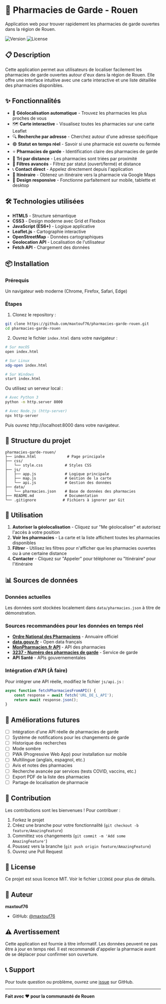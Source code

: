 # 🏥 Pharmacies de Garde - Rouen

Application web pour trouver rapidement les pharmacies de garde ouvertes dans la région de Rouen.

![Version](https://img.shields.io/badge/version-1.0.0-blue)
![License](https://img.shields.io/badge/license-MIT-green)

## 📋 Description

Cette application permet aux utilisateurs de localiser facilement les pharmacies de garde ouvertes autour d'eux dans la région de Rouen. Elle offre une interface intuitive avec une carte interactive et une liste détaillée des pharmacies disponibles.

## ✨ Fonctionnalités

- 📍 **Géolocalisation automatique** - Trouvez les pharmacies les plus proches de vous
- 🗺️ **Carte interactive** - Visualisez toutes les pharmacies sur une carte Leaflet
- 🔍 **Recherche par adresse** - Cherchez autour d'une adresse spécifique
- 🟢 **Statut en temps réel** - Savoir si une pharmacie est ouverte ou fermée
- ⭐ **Pharmacies de garde** - Identification claire des pharmacies de garde
- 📏 **Tri par distance** - Les pharmacies sont triées par proximité
- 🔽 **Filtres avancés** - Filtrez par statut (ouvert/fermé) et distance
- 📞 **Contact direct** - Appelez directement depuis l'application
- 🧭 **Itinéraire** - Obtenez un itinéraire vers la pharmacie via Google Maps
- 📱 **Design responsive** - Fonctionne parfaitement sur mobile, tablette et desktop

## 🛠️ Technologies utilisées

- **HTML5** - Structure sémantique
- **CSS3** - Design moderne avec Grid et Flexbox
- **JavaScript (ES6+)** - Logique applicative
- **Leaflet.js** - Cartographie interactive
- **OpenStreetMap** - Données cartographiques
- **Geolocation API** - Localisation de l'utilisateur
- **Fetch API** - Chargement des données

## 📦 Installation

### Prérequis

Un navigateur web moderne (Chrome, Firefox, Safari, Edge)

### Étapes

1. Clonez le repository :
```bash
git clone https://github.com/maxtouf76/pharmacies-garde-rouen.git
cd pharmacies-garde-rouen
```

2. Ouvrez le fichier `index.html` dans votre navigateur :
```bash
# Sur macOS
open index.html

# Sur Linux
xdg-open index.html

# Sur Windows
start index.html
```

Ou utilisez un serveur local :
```bash
# Avec Python 3
python -m http.server 8000

# Avec Node.js (http-server)
npx http-server
```

Puis ouvrez http://localhost:8000 dans votre navigateur.

## 📁 Structure du projet

```
pharmacies-garde-rouen/
├── index.html              # Page principale
├── css/
│   └── style.css          # Styles CSS
├── js/
│   ├── app.js             # Logique principale
│   ├── map.js             # Gestion de la carte
│   └── api.js             # Gestion des données
├── data/
│   └── pharmacies.json    # Base de données des pharmacies
├── README.md              # Documentation
└── .gitignore            # Fichiers à ignorer par Git
```

## 🎯 Utilisation

1. **Autoriser la géolocalisation** - Cliquez sur "Me géolocaliser" et autorisez l'accès à votre position
2. **Voir les pharmacies** - La carte et la liste affichent toutes les pharmacies disponibles
3. **Filtrer** - Utilisez les filtres pour n'afficher que les pharmacies ouvertes ou à une certaine distance
4. **Contacter** - Cliquez sur "Appeler" pour téléphoner ou "Itinéraire" pour l'itinéraire

## 📊 Sources de données

### Données actuelles
Les données sont stockées localement dans `data/pharmacies.json` à titre de démonstration.

### Sources recommandées pour les données en temps réel

- **[Ordre National des Pharmaciens](https://www.ordre.pharmacien.fr/)** - Annuaire officiel
- **[data.gouv.fr](https://www.data.gouv.fr/)** - Open data français
- **[MonPharmacien.fr API](https://www.monpharmacien.fr/)** - API des pharmacies
- **[3237 - Numéro des pharmacies de garde](https://www.3237.fr/)** - Service de garde
- **API Santé** - APIs gouvernementales

### Intégration d'API (À faire)

Pour intégrer une API réelle, modifiez le fichier `js/api.js` :

```javascript
async function fetchPharmaciesFromAPI() {
    const response = await fetch('URL_DE_L_API');
    return await response.json();
}
```

## 🚀 Améliorations futures

- [ ] Intégration d'une API réelle de pharmacies de garde
- [ ] Système de notifications pour les changements de garde
- [ ] Historique des recherches
- [ ] Mode sombre
- [ ] PWA (Progressive Web App) pour installation sur mobile
- [ ] Multilingue (anglais, espagnol, etc.)
- [ ] Avis et notes des pharmacies
- [ ] Recherche avancée par services (tests COVID, vaccins, etc.)
- [ ] Export PDF de la liste des pharmacies
- [ ] Partage de localisation de pharmacie

## 🤝 Contribution

Les contributions sont les bienvenues ! Pour contribuer :

1. Forkez le projet
2. Créez une branche pour votre fonctionnalité (`git checkout -b feature/AmazingFeature`)
3. Committez vos changements (`git commit -m 'Add some AmazingFeature'`)
4. Poussez vers la branche (`git push origin feature/AmazingFeature`)
5. Ouvrez une Pull Request

## 📝 License

Ce projet est sous licence MIT. Voir le fichier `LICENSE` pour plus de détails.

## 👤 Auteur

**maxtouf76**
- GitHub: [@maxtouf76](https://github.com/maxtouf76)

## ⚠️ Avertissement

Cette application est fournie à titre informatif. Les données peuvent ne pas être à jour en temps réel. Il est recommandé d'appeler la pharmacie avant de se déplacer pour confirmer son ouverture.

## 📞 Support

Pour toute question ou problème, ouvrez une [issue](https://github.com/maxtouf76/pharmacies-garde-rouen/issues) sur GitHub.

---

**Fait avec ❤️ pour la communauté de Rouen**
